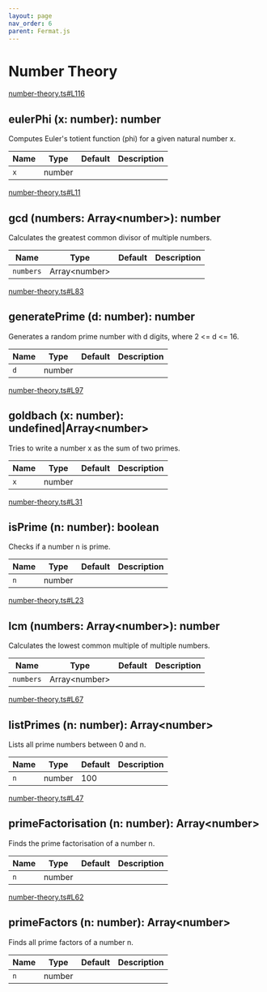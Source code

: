 ```yaml
---
layout: page
nav_order: 6
parent: Fermat.js
---
```


# Number Theory

<div class="docs-item" markdown="1">

<div><a class="source" target="_blank" href="https://github.com/mathigon/fermat.js/tree/master/src/number-theory.ts#L116">number-theory.ts#L116</a></div>

## eulerPhi <span class="signature">(x: number): number</span>

Computes Euler's totient function (phi) for a given natural number x.

| Name | Type | Default | Description |
| --- | --- | --- | --- |
| `x` | number |  |  |


</div>

<div class="docs-item" markdown="1">

<div><a class="source" target="_blank" href="https://github.com/mathigon/fermat.js/tree/master/src/number-theory.ts#L11">number-theory.ts#L11</a></div>

## gcd <span class="signature">(numbers: Array&lt;number&gt;): number</span>

Calculates the greatest common divisor of multiple numbers.

| Name | Type | Default | Description |
| --- | --- | --- | --- |
| `numbers` | Array&lt;number&gt; |  |  |


</div>

<div class="docs-item" markdown="1">

<div><a class="source" target="_blank" href="https://github.com/mathigon/fermat.js/tree/master/src/number-theory.ts#L83">number-theory.ts#L83</a></div>

## generatePrime <span class="signature">(d: number): number</span>

Generates a random prime number with d digits, where 2 <= d <= 16.

| Name | Type | Default | Description |
| --- | --- | --- | --- |
| `d` | number |  |  |


</div>

<div class="docs-item" markdown="1">

<div><a class="source" target="_blank" href="https://github.com/mathigon/fermat.js/tree/master/src/number-theory.ts#L97">number-theory.ts#L97</a></div>

## goldbach <span class="signature">(x: number): undefined|Array&lt;number&gt;</span>

Tries to write a number x as the sum of two primes.

| Name | Type | Default | Description |
| --- | --- | --- | --- |
| `x` | number |  |  |


</div>

<div class="docs-item" markdown="1">

<div><a class="source" target="_blank" href="https://github.com/mathigon/fermat.js/tree/master/src/number-theory.ts#L31">number-theory.ts#L31</a></div>

## isPrime <span class="signature">(n: number): boolean</span>

Checks if a number n is prime.

| Name | Type | Default | Description |
| --- | --- | --- | --- |
| `n` | number |  |  |


</div>

<div class="docs-item" markdown="1">

<div><a class="source" target="_blank" href="https://github.com/mathigon/fermat.js/tree/master/src/number-theory.ts#L23">number-theory.ts#L23</a></div>

## lcm <span class="signature">(numbers: Array&lt;number&gt;): number</span>

Calculates the lowest common multiple of multiple numbers.

| Name | Type | Default | Description |
| --- | --- | --- | --- |
| `numbers` | Array&lt;number&gt; |  |  |


</div>

<div class="docs-item" markdown="1">

<div><a class="source" target="_blank" href="https://github.com/mathigon/fermat.js/tree/master/src/number-theory.ts#L67">number-theory.ts#L67</a></div>

## listPrimes <span class="signature">(n: number): Array&lt;number&gt;</span>

Lists all prime numbers between 0 and n.

| Name | Type | Default | Description |
| --- | --- | --- | --- |
| `n` | number | 100 |  |


</div>

<div class="docs-item" markdown="1">

<div><a class="source" target="_blank" href="https://github.com/mathigon/fermat.js/tree/master/src/number-theory.ts#L47">number-theory.ts#L47</a></div>

## primeFactorisation <span class="signature">(n: number): Array&lt;number&gt;</span>

Finds the prime factorisation of a number n.

| Name | Type | Default | Description |
| --- | --- | --- | --- |
| `n` | number |  |  |


</div>

<div class="docs-item" markdown="1">

<div><a class="source" target="_blank" href="https://github.com/mathigon/fermat.js/tree/master/src/number-theory.ts#L62">number-theory.ts#L62</a></div>

## primeFactors <span class="signature">(n: number): Array&lt;number&gt;</span>

Finds all prime factors of a number n.

| Name | Type | Default | Description |
| --- | --- | --- | --- |
| `n` | number |  |  |


</div>